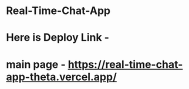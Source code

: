 # Real-Time-Chat-App

# Here is Deploy Link - 

# main page - https://real-time-chat-app-theta.vercel.app/
